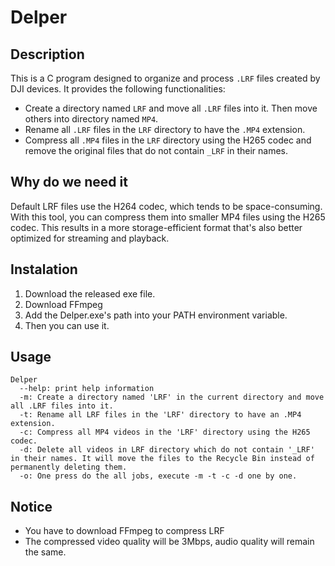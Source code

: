 # Delper

## Description

This is a C program designed to organize and process `.LRF` files created by DJI devices. It provides the following functionalities:
- Create a directory named `LRF` and move all `.LRF` files into it. Then move others into directory named `MP4`.
- Rename all `.LRF` files in the `LRF` directory to have the `.MP4` extension.
- Compress all `.MP4` files in the `LRF` directory using the H265 codec and remove the original files that do not contain `_LRF` in their names.

## Why do we need it
Default LRF files use the H264 codec, which tends to be space-consuming. With this tool, you can compress them into smaller MP4 files using the H265 codec. This results in a more storage-efficient format that's also better optimized for streaming and playback.

## Instalation
1. Download the released exe file.
2. Download FFmpeg
3. Add the Delper.exe's path into your PATH environment variable.
4. Then you can use it.

## Usage
```
Delper
  --help: print help information
  -m: Create a directory named 'LRF' in the current directory and move all .LRF files into it.
  -t: Rename all LRF files in the 'LRF' directory to have an .MP4 extension.
  -c: Compress all MP4 videos in the 'LRF' directory using the H265 codec.
  -d: Delete all videos in LRF directory which do not contain '_LRF' in their names. It will move the files to the Recycle Bin instead of permanently deleting them.
  -o: One press do the all jobs, execute -m -t -c -d one by one.
```

## Notice
- You have to download FFmpeg to compress LRF
- The compressed video quality will be 3Mbps, audio quality will remain the same.
